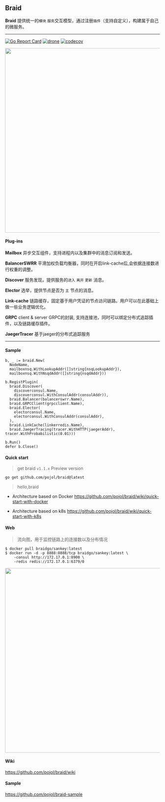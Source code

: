 ## Braid
**Braid** 提供统一的`模块` `服务`交互模型，通过注册`插件`（支持自定义），构建属于自己的微服务。

---

[![Go Report Card](https://goreportcard.com/badge/github.com/pojol/braid)](https://goreportcard.com/report/github.com/pojol/braid)
[![drone](http://123.207.198.57:8001/api/badges/pojol/braid/status.svg?branch=develop)](dev)
[![codecov](https://codecov.io/gh/pojol/braid/branch/master/graph/badge.svg)](https://codecov.io/gh/pojol/braid)

<img src="https://i.postimg.cc/B6b6CMjM/image.png" width="600">


#### Plug-ins
**Mailbox** 异步交互组件，支持进程内以及集群中的消息订阅和发送。

**BalancerSWRR** 平滑加权负载均衡器，同时在开启link-cache后,会依据连接数进行权重的调整。

**Discover** 服务发现，提供服务的`进入` `离开` `更新` 消息。

**Elector** 选举，提供节点是否为 `主` 节点的消息。

**Link-cache** 链路缓存，固定基于用户凭证的节点访问链路。用户可以在此基础上做一些业务逻辑优化。

**GRPC** client & server GRPC的封装, 支持连接池，同时可以绑定分布式追踪插件，以及链路缓存插件。

**JaegerTracer** 基于jaeger的分布式追踪服务

---

#### Sample
```golang
b, _ := braid.New(
  NodeName,
  mailboxnsq.WithLookupAddr([]string{nsqLookupAddr}),
  mailboxnsq.WithNsqdAddr([]string{nsqdAddr}))

b.RegistPlugin(
  braid.Discover(
    discoverconsul.Name,
    discoverconsul.WithConsulAddr(consulAddr)),
  braid.Balancer(balancerswrr.Name),
  braid.GRPCClient(grpcclient.Name),
  braid.Elector(
    electorconsul.Name,
    electorconsul.WithConsulAddr(consulAddr),
  ),
  braid.LinkCache(linkerredis.Name),
  braid.JaegerTracing(tracer.WithHTTP(jaegerAddr), tracer.WithProbabilistic(0.01)))

b.Run()
defer b.Close()
```


#### Quick start

> get braid `v1.1.x` Preview version

```bash
go get github.com/pojol/braid@latest
```

> hello,braid

* Architecture based on Docker
  https://github.com/pojol/braid/wiki/quick-start-with-docker

* Architecture based on k8s
  https://github.com/pojol/braid/wiki/quick-start-with-k8s

#### Web
> 流向图，用于监控链路上的连接数以及分布情况
```shell
$ docker pull braidgo/sankey:latest
$ docker run -d -p 8888:8888/tcp braidgo/sankey:latest \
    -consul http://172.17.0.1:8900 \
    -redis redis://172.17.0.1:6379/0
```
<img src="https://i.postimg.cc/sX0xHZmF/image.png" width="600">

#### Wiki
https://github.com/pojol/braid/wiki

#### Sample
https://github.com/pojol/braid-sample
